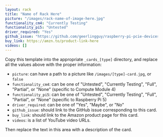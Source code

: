 ```yaml
---
layout: rack
title: "Name of Rack Here"
picture: "/images/rack-name-of-image-here.jpg"
functionality_cm4: "Currently Testing"
functionality_pi5: "Untested"
driver_required: "Yes"
github_issue: "https://github.com/geerlingguy/raspberry-pi-pcie-devices/issues/ID-here"
buy_link: https://amzn.to/product-link-here
videos: []
---
```

Copy this template into the appropriate `_cards_[type]` directory, and replace all the values above with the proper information:

  - `picture`: can have a path to a picture like `/images/[type]-card.jpg`, or `false`
  - `functionality_cm4`: can be one of "Untested", "Currently Testing", "Full", "Partial", or "None" (specific to Compute Module 4)
  - `functionality_pi5`: can be one of "Untested", "Currently Testing", "Full", "Partial", or "None" (specific to Raspberry Pi 5)
  - `driver_required`: can be one of "Yes", "Maybe", or "No"
  - `github_issue`: should link to the GitHub issue corresponding to this card.
  - `buy_link`: should link to the Amazon product page for this card.
  - `videos`: is a list of YouTube video URLs.

Then replace the text in this area with a description of the card.
